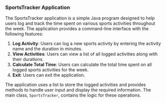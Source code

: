 ### SportsTracker Application

The SportsTracker application is a simple Java program designed to help users log and track the time spent on various sports activities throughout the week. The application provides a command-line interface with the following features:

1. **Log Activity**: Users can log a new sports activity by entering the activity name and the duration in minutes.
2. **View Activities**: Users can view a list of all logged activities along with their durations.
3. **Calculate Total Time**: Users can calculate the total time spent on all logged sports activities for the week.
4. **Exit**: Users can exit the application.

The application uses a list to store the logged activities and provides methods to handle user input and display the required information. The main class, `SportsTracker`, contains the logic for these operations.
